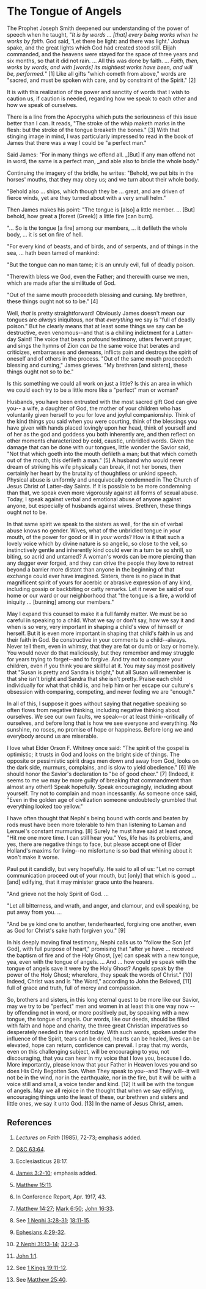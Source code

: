 # The Tongue of Angels

The Prophet Joseph Smith deepened our understanding of the power of speech
when he taught, "_It is by words ... [that] every being works when he works by
faith._ God said, 'Let there be light: and there was light.' Joshua spake, and
the great lights which God had created stood still. Elijah commanded, and the
heavens were stayed for the space of three years and six months, so that it
did not rain. ... All this was done by faith. ... _Faith, then, works by words;
and with [words] its mightiest works have been, and will be, performed._" [1]
Like all gifts "which cometh from above," words are "sacred, and must be
spoken with care, and by constraint of the Spirit." [2]

It is with this realization of the power and sanctity of words that I wish to
caution us, if caution is needed, regarding how we speak to each other and how
we speak of ourselves.

There is a line from the Apocrypha which puts the seriousness of this issue
better than I can. It reads, "The stroke of the whip maketh marks in the
flesh: but the stroke of the tongue breaketh the bones." [3]  With that
stinging image in mind, I was particularly impressed to read in the book of
James that there was a way I could be "a perfect man."

Said James: "For in many things we offend all. _[But] if any man offend not in
word, the same is a perfect man, _and able also to bridle the whole body."

Continuing the imagery of the bridle, he writes: "Behold, we put bits in the
horses' mouths, that they may obey us; and we turn about their whole body.

"Behold also ... ships, which though they be ... great, and are driven of fierce
winds, yet are they turned about with a very small helm."

Then James makes his point: "The tongue is [also] a little member. ... [But]
behold, how great a [forest (Greek)] a little fire [can burn].

"... So is the tongue [a fire] among our members, ... it defileth the whole body,
... it is set on fire of hell.

"For every kind of beasts, and of birds, and of serpents, and of things in the
sea, ... hath been tamed of mankind:

"But the tongue can no man tame; it is an unruly evil, full of deadly poison.

"Therewith bless we God, even the Father; and therewith curse we men, which
are made after the similitude of God.

"Out of the same mouth proceedeth blessing and cursing. My brethren, these
things ought not so to be." [4]

Well, _that_ is pretty straightforward! Obviously James doesn't mean our
tongues are _always_ iniquitous, nor that _everything_ we say is "full of
deadly poison." But he clearly means that at least some things we say can be
destructive, even venomous--and that is a chilling indictment for a Latter-day
Saint! The voice that bears profound testimony, utters fervent prayer, and
sings the hymns of Zion _can be_ the same voice that berates and criticizes,
embarrasses and demeans, inflicts pain and destroys the spirit of oneself and
of others in the process. "Out of the same mouth proceedeth blessing and
cursing," James grieves. "My brethren [and sisters], these things ought not so
to be."

Is this something we could all work on just a little? Is this an area in which
we could each try to be a little more like a "perfect" man or woman?

Husbands, you have been entrusted with the most sacred gift God can give you--
a wife, a daughter of God, the mother of your children who has voluntarily
given herself to you for love and joyful companionship. Think of the kind
things you said when you were courting, think of the blessings you have given
with hands placed lovingly upon her head, think of yourself and of her as the
god and goddess you both inherently are, and then reflect on other moments
characterized by cold, caustic, unbridled words. Given the damage that can be
done with our tongues, little wonder the Savior said, "Not that which goeth
into the mouth defileth a man; but that which cometh out of the mouth, this
defileth a man." [5]  A husband who would never dream of striking his wife
physically can break, if not her bones, then certainly her heart by the
brutality of thoughtless or unkind speech. Physical abuse is uniformly and
unequivocally condemned in The Church of Jesus Christ of Latter-day Saints. If
it is possible to be more condemning than that, we speak even more vigorously
against all forms of sexual abuse. Today, I speak against verbal and emotional
abuse of anyone against anyone, but especially of husbands against wives.
Brethren, these things ought not to be.

In that same spirit we speak to the sisters as well, for the sin of verbal
abuse knows no gender. Wives, what of the unbridled tongue in _your_ mouth, of
the power for good or ill in _your_ words? How is it that such a lovely voice
which by divine nature is so angelic, so close to the veil, so instinctively
gentle and inherently kind could ever in a turn be so shrill, so biting, so
acrid and untamed? A woman's words can be more piercing than any dagger ever
forged, and they can drive the people they love to retreat beyond a barrier
more distant than anyone in the beginning of that exchange could ever have
imagined. Sisters, there is no place in that magnificent spirit of yours for
acerbic or abrasive expression of any kind, including gossip or backbiting or
catty remarks. Let it never be said of our home or our ward or our
neighborhood that "the tongue is a fire, a world of iniquity ... [burning] among
our members."

May I expand this counsel to make it a full family matter. We must be so
careful in speaking to a child. What we say or don't say, how we say it and
when is so very, very important in shaping a child's view of himself or
herself. But it is even more important in shaping that child's faith in us and
their faith in God. Be constructive in your comments to a child--always. Never
tell them, even in whimsy, that they are fat or dumb or lazy or homely. You
would never do that maliciously, but they remember and may struggle for years
trying to forget--and to forgive. And try not to compare your children, even
if you think you are skillful at it. You may say most positively that "Susan
is pretty and Sandra is bright," but all Susan will remember is that she isn't
bright and Sandra that she isn't pretty. Praise each child individually for
what that child is, and help him or her escape our culture's obsession with
comparing, competing, and never feeling we are "enough."

In all of this, I suppose it goes without saying that negative speaking so
often flows from negative thinking, including negative thinking about
ourselves. We see our own faults, we speak--or at least think--critically of
ourselves, and before long that is how we see everyone and everything. No
sunshine, no roses, no promise of hope or happiness. Before long we and
everybody around us are miserable.

I love what Elder Orson F. Whitney once said: "The spirit of the gospel is
optimistic; it trusts in God and looks on the bright side of things. The
opposite or pessimistic spirit drags men down and away from God, looks on the
dark side, murmurs, complains, and is slow to yield obedience." [6]  We should
honor the Savior's declaration to "be of good cheer." [7]  (Indeed, it seems
to me we may be more guilty of breaking that commandment than almost any
other!) Speak hopefully. Speak encouragingly, including about yourself. Try
not to complain and moan incessantly. As someone once said, "Even in the
golden age of civilization someone undoubtedly grumbled that everything looked
too yellow."

I have often thought that Nephi's being bound with cords and beaten by rods
must have been more tolerable to him than listening to Laman and Lemuel's
constant murmuring. [8]  Surely he must have said at least once, "Hit me one
more time. I can still hear you." Yes, life has its problems, and yes, there
are negative things to face, but please accept one of Elder Holland's maxims
for living--no misfortune is so bad that whining about it won't make it worse.

Paul put it candidly, but very hopefully. He said to all of us: "Let no
corrupt communication proceed out of your mouth, but [only] that which is good
... [and] edifying, that it may minister grace unto the hearers.

"And grieve not the holy Spirit of God. ...

"Let all bitterness, and wrath, and anger, and clamour, and evil speaking, be
put away from you. ...

"And be ye kind one to another, tenderhearted, forgiving one another, even as
God for Christ's sake hath forgiven you." [9]

In his deeply moving final testimony, Nephi calls us to "follow the Son [of
God], with full purpose of heart," promising that "after ye have ... received
the baptism of fire and of the Holy Ghost, [ye] can speak with a new tongue,
yea, even with the tongue of angels. ... And ... how could ye speak with the
tongue of angels save it were by the Holy Ghost? Angels speak by the power of
the Holy Ghost; wherefore, they speak the words of Christ." [10]  Indeed,
Christ was and is "the Word," according to John the Beloved, [11]  full of
grace and truth, full of mercy and compassion.

So, brothers and sisters, in this long eternal quest to be more like our
Savior, may we try to be "perfect" men and women in at least this one way now
--by offending not in word, or more positively put, by speaking with a new
tongue, the tongue of angels. Our words, like our deeds, should be filled with
faith and hope and charity, the three great Christian imperatives so
desperately needed in the world today. With such words, spoken under the
influence of the Spirit, tears can be dried, hearts can be healed, lives can
be elevated, hope can return, confidence can prevail. I pray that my words,
even on this challenging subject, will be encouraging to you, not
discouraging, that you can hear in my voice that I love you, because I do.
More importantly, please know that your Father in Heaven loves you and so does
His Only Begotten Son. When They speak to you--and They will--it will not be
in the wind, nor in the earthquake, nor in the fire, but it will be with a
voice still and small, a voice tender and kind. [12]  It will be with the
tongue of angels. May we all rejoice in the thought that when we say edifying,
encouraging things unto the least of these, our brethren and sisters and
little ones, we say it unto God. [13]  In the name of Jesus Christ, amen.

## References

  1.   _Lectures on Faith_ (1985), 72-73; emphasis added.

  2.   [D&amp;C 63:64](https://www.lds.org/scriptures/dc-testament/dc/63.64?lang=eng#63).

  3.  Ecclesiasticus 28:17.

  4.   [James 3:2-10](https://www.lds.org/scriptures/nt/james/3.2-10?lang=eng#1); emphasis added.

  5.   [Matthew 15:11](https://www.lds.org/scriptures/nt/matt/15.11?lang=eng#10).

  6.  In Conference Report, Apr. 1917, 43.

  7.   [Matthew 14:27](https://www.lds.org/scriptures/nt/matt/14.27?lang=eng#26); [Mark 6:50](https://www.lds.org/scriptures/nt/mark/6.50?lang=eng#49); [John 16:33](https://www.lds.org/scriptures/nt/john/16.33?lang=eng#32).

  8.  See [1 Nephi 3:28-31](https://www.lds.org/scriptures/bofm/1-ne/3.28-31?lang=eng#27); [18:11-15](https://www.lds.org/scriptures/bofm/1-ne/18.11-15?lang=eng#10).

  9.   [Ephesians 4:29-32](https://www.lds.org/scriptures/nt/eph/4.29-32?lang=eng#28).

  10.   [2 Nephi 31:13-14](https://www.lds.org/scriptures/bofm/2-ne/31.13-14?lang=eng#12); [32:2-3](https://www.lds.org/scriptures/bofm/2-ne/32.2-3?lang=eng#1).

  11.   [John 1:1](https://www.lds.org/scriptures/nt/john/1.1?lang=eng#0).

  12.  See [1 Kings 19:11-12](https://www.lds.org/scriptures/ot/1-kgs/19.11-12?lang=eng#10).

  13.  See [Matthew 25:40](https://www.lds.org/scriptures/nt/matt/25.40?lang=eng#39).


